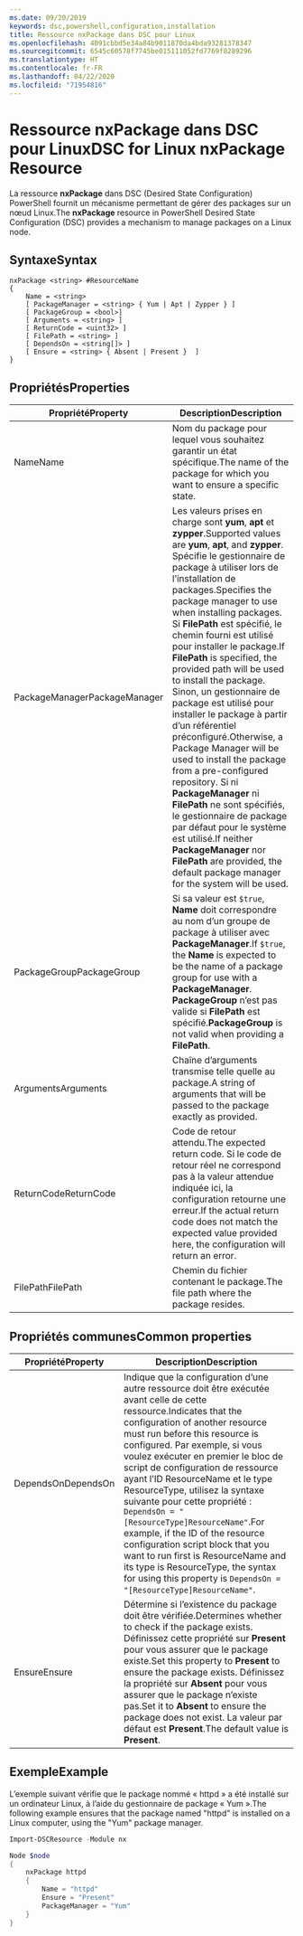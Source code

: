 ```yaml
---
ms.date: 09/20/2019
keywords: dsc,powershell,configuration,installation
title: Ressource nxPackage dans DSC pour Linux
ms.openlocfilehash: 4091cbbd5e34a84b9011870da4bda93281378347
ms.sourcegitcommit: 6545c60578f7745be015111052fd7769f8289296
ms.translationtype: HT
ms.contentlocale: fr-FR
ms.lasthandoff: 04/22/2020
ms.locfileid: "71954816"
---
```

# <a name="dsc-for-linux-nxpackage-resource"></a><span data-ttu-id="e4574-103">Ressource nxPackage dans DSC pour Linux</span><span class="sxs-lookup"><span data-stu-id="e4574-103">DSC for Linux nxPackage Resource</span></span>

<span data-ttu-id="e4574-104">La ressource **nxPackage** dans DSC (Desired State Configuration) PowerShell fournit un mécanisme permettant de gérer des packages sur un nœud Linux.</span><span class="sxs-lookup"><span data-stu-id="e4574-104">The **nxPackage** resource in PowerShell Desired State Configuration (DSC) provides a mechanism to manage packages on a Linux node.</span></span>

## <a name="syntax"></a><span data-ttu-id="e4574-105">Syntaxe</span><span class="sxs-lookup"><span data-stu-id="e4574-105">Syntax</span></span>

```Syntax
nxPackage <string> #ResourceName
{
    Name = <string>
    [ PackageManager = <string> { Yum | Apt | Zypper } ]
    [ PackageGroup = <bool>]
    [ Arguments = <string> ]
    [ ReturnCode = <uint32> ]
    [ FilePath = <string> ]
    [ DependsOn = <string[]> ]
    [ Ensure = <string> { Absent | Present }  ]
}
```

## <a name="properties"></a><span data-ttu-id="e4574-106">Propriétés</span><span class="sxs-lookup"><span data-stu-id="e4574-106">Properties</span></span>

|<span data-ttu-id="e4574-107">Propriété</span><span class="sxs-lookup"><span data-stu-id="e4574-107">Property</span></span> |<span data-ttu-id="e4574-108">Description</span><span class="sxs-lookup"><span data-stu-id="e4574-108">Description</span></span> |
|---|---|
|<span data-ttu-id="e4574-109">Name</span><span class="sxs-lookup"><span data-stu-id="e4574-109">Name</span></span> |<span data-ttu-id="e4574-110">Nom du package pour lequel vous souhaitez garantir un état spécifique.</span><span class="sxs-lookup"><span data-stu-id="e4574-110">The name of the package for which you want to ensure a specific state.</span></span> |
|<span data-ttu-id="e4574-111">PackageManager</span><span class="sxs-lookup"><span data-stu-id="e4574-111">PackageManager</span></span> |<span data-ttu-id="e4574-112">Les valeurs prises en charge sont **yum**, **apt** et **zypper**.</span><span class="sxs-lookup"><span data-stu-id="e4574-112">Supported values are **yum**, **apt**, and **zypper**.</span></span> <span data-ttu-id="e4574-113">Spécifie le gestionnaire de package à utiliser lors de l’installation de packages.</span><span class="sxs-lookup"><span data-stu-id="e4574-113">Specifies the package manager to use when installing packages.</span></span> <span data-ttu-id="e4574-114">Si **FilePath** est spécifié, le chemin fourni est utilisé pour installer le package.</span><span class="sxs-lookup"><span data-stu-id="e4574-114">If **FilePath** is specified, the provided path will be used to install the package.</span></span> <span data-ttu-id="e4574-115">Sinon, un gestionnaire de package est utilisé pour installer le package à partir d’un référentiel préconfiguré.</span><span class="sxs-lookup"><span data-stu-id="e4574-115">Otherwise, a Package Manager will be used to install the package from a pre-configured repository.</span></span> <span data-ttu-id="e4574-116">Si ni **PackageManager** ni **FilePath** ne sont spécifiés, le gestionnaire de package par défaut pour le système est utilisé.</span><span class="sxs-lookup"><span data-stu-id="e4574-116">If neither **PackageManager** nor **FilePath** are provided, the default package manager for the system will be used.</span></span> |
|<span data-ttu-id="e4574-117">PackageGroup</span><span class="sxs-lookup"><span data-stu-id="e4574-117">PackageGroup</span></span> |<span data-ttu-id="e4574-118">Si sa valeur est `$true`, **Name** doit correspondre au nom d’un groupe de package à utiliser avec **PackageManager**.</span><span class="sxs-lookup"><span data-stu-id="e4574-118">If `$true`, the **Name** is expected to be the name of a package group for use with a **PackageManager**.</span></span> <span data-ttu-id="e4574-119">**PackageGroup** n’est pas valide si **FilePath** est spécifié.</span><span class="sxs-lookup"><span data-stu-id="e4574-119">**PackageGroup** is not valid when providing a **FilePath**.</span></span> |
|<span data-ttu-id="e4574-120">Arguments</span><span class="sxs-lookup"><span data-stu-id="e4574-120">Arguments</span></span> |<span data-ttu-id="e4574-121">Chaîne d’arguments transmise telle quelle au package.</span><span class="sxs-lookup"><span data-stu-id="e4574-121">A string of arguments that will be passed to the package exactly as provided.</span></span> |
|<span data-ttu-id="e4574-122">ReturnCode</span><span class="sxs-lookup"><span data-stu-id="e4574-122">ReturnCode</span></span> |<span data-ttu-id="e4574-123">Code de retour attendu.</span><span class="sxs-lookup"><span data-stu-id="e4574-123">The expected return code.</span></span> <span data-ttu-id="e4574-124">Si le code de retour réel ne correspond pas à la valeur attendue indiquée ici, la configuration retourne une erreur.</span><span class="sxs-lookup"><span data-stu-id="e4574-124">If the actual return code does not match the expected value provided here, the configuration will return an error.</span></span> |
|<span data-ttu-id="e4574-125">FilePath</span><span class="sxs-lookup"><span data-stu-id="e4574-125">FilePath</span></span> |<span data-ttu-id="e4574-126">Chemin du fichier contenant le package.</span><span class="sxs-lookup"><span data-stu-id="e4574-126">The file path where the package resides.</span></span> |

## <a name="common-properties"></a><span data-ttu-id="e4574-127">Propriétés communes</span><span class="sxs-lookup"><span data-stu-id="e4574-127">Common properties</span></span>

|<span data-ttu-id="e4574-128">Propriété</span><span class="sxs-lookup"><span data-stu-id="e4574-128">Property</span></span> |<span data-ttu-id="e4574-129">Description</span><span class="sxs-lookup"><span data-stu-id="e4574-129">Description</span></span> |
|---|---|
|<span data-ttu-id="e4574-130">DependsOn</span><span class="sxs-lookup"><span data-stu-id="e4574-130">DependsOn</span></span> |<span data-ttu-id="e4574-131">Indique que la configuration d’une autre ressource doit être exécutée avant celle de cette ressource.</span><span class="sxs-lookup"><span data-stu-id="e4574-131">Indicates that the configuration of another resource must run before this resource is configured.</span></span> <span data-ttu-id="e4574-132">Par exemple, si vous voulez exécuter en premier le bloc de script de configuration de ressource ayant l’ID ResourceName et le type ResourceType, utilisez la syntaxe suivante pour cette propriété : `DependsOn = "[ResourceType]ResourceName"`.</span><span class="sxs-lookup"><span data-stu-id="e4574-132">For example, if the ID of the resource configuration script block that you want to run first is ResourceName and its type is ResourceType, the syntax for using this property is `DependsOn = "[ResourceType]ResourceName"`.</span></span> |
|<span data-ttu-id="e4574-133">Ensure</span><span class="sxs-lookup"><span data-stu-id="e4574-133">Ensure</span></span> |<span data-ttu-id="e4574-134">Détermine si l’existence du package doit être vérifiée.</span><span class="sxs-lookup"><span data-stu-id="e4574-134">Determines whether to check if the package exists.</span></span> <span data-ttu-id="e4574-135">Définissez cette propriété sur **Present** pour vous assurer que le package existe.</span><span class="sxs-lookup"><span data-stu-id="e4574-135">Set this property to **Present** to ensure the package exists.</span></span> <span data-ttu-id="e4574-136">Définissez la propriété sur **Absent** pour vous assurer que le package n’existe pas.</span><span class="sxs-lookup"><span data-stu-id="e4574-136">Set it to **Absent** to ensure the package does not exist.</span></span> <span data-ttu-id="e4574-137">La valeur par défaut est **Present**.</span><span class="sxs-lookup"><span data-stu-id="e4574-137">The default value is **Present**.</span></span> |

## <a name="example"></a><span data-ttu-id="e4574-138">Exemple</span><span class="sxs-lookup"><span data-stu-id="e4574-138">Example</span></span>

<span data-ttu-id="e4574-139">L’exemple suivant vérifie que le package nommé « httpd » a été installé sur un ordinateur Linux, à l’aide du gestionnaire de package « Yum ».</span><span class="sxs-lookup"><span data-stu-id="e4574-139">The following example ensures that the package named "httpd" is installed on a Linux computer, using the "Yum" package manager.</span></span>

```powershell
Import-DSCResource -Module nx

Node $node
{
    nxPackage httpd
    {
        Name = "httpd"
        Ensure = "Present"
        PackageManager = "Yum"
    }
}
```